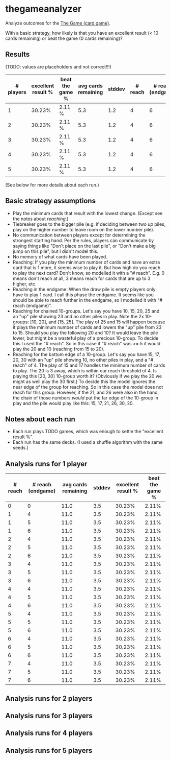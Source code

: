 # thegameanalyzer

Analyze outcomes for the [The Game (card game)](https://boardgamegeek.com/boardgame/173090/game).

With a basic strategy, how likely is that you have an excellent result (< 10 cards remaining) or beat the game (0 cards remaining)?

## Results

(TODO: values are placeholders and not correct!!!)

| # players | excellent result % | beat the game % | avg cards remaining | stddev | # reach | # reach (endgame) |
|---|---|---|---|---|---|--|
| 1 | 30.23% | 2.11 % | 5.3 | 1.2 | 4 | 6 |
| 2 | 30.23% | 2.11 % | 5.3 | 1.2 | 4 | 6 |
| 3 | 30.23% | 2.11 % | 5.3 | 1.2 | 4 | 6 |
| 4 | 30.23% | 2.11 % | 5.3 | 1.2 | 4 | 6 |
| 5 | 30.23% | 2.11 % | 5.3 | 1.2 | 4 | 6 |

(See below for more details about each run.)

## Basic strategy assumptions

* Play the minimum cards that result with the lowest change. (Except see the notes about _reaching_.)
* Tiebreaker goes to the bigger pile (e.g. if deciding between two _up_ piles, play on the higher number to leave room on the lower number pile).
* No communication between players except for determining the strongest starting hand. Per the rules, players can communicate by saying things like "Don't place on the last pile", or "Don't make a big jump on this pile", but I didn't model this.
* No memory of what cards have been played.
* Reaching: If you play the minimum number of cards and have an extra card that is 1 more, it seems wise to play it. But how high do you reach to play the next card? Don't know, so modelled it with a "# reach". E.g. 0 means don't reach at all, 3 means reach for cards that are up to 3 higher, etc.
* Reaching in the endgame: When the draw pile is empty players only have to play 1 card. I call this phase the endgame. It seems like you should be able to reach further in the endgame, so I modelled it with "# reach (endgame)".
* Reaching for chained 10-groups. Let's say you have 10, 15, 20, 25 and an "up" pile showing 23 and no other piles in play. Note the 2x 10-groups: [10, 20], and [15, 25]. The play of 25 and 15 will happen because it plays the minimum number of cards and lowers the "up" pile from 23 to 15. Should you play the following 20 and 10? It would leave the pile lower, but might be a wasteful play of a precious 10-group. To decide this I used the "# reach". So in this case if "# reach" was >= 5 it would play the 20 and 10 (reaching from 15 to 20).
* Reaching for the bottom edge of a 10-group. Let's say you have 15, 17, 20, 30 with an "up" pile showing 10, no other piles in play, and a "# reach" of 4. The play of 15 and 17 handles the minimum number of cards to play. The 20 is 3 away, which is within our reach threshold of 4. Is playing this [20, 30] 10-group worth it? (Obviously if we play the 20 we might as well play the 30 first.) To decide this the model ignores the near edge of the group for reaching. So in this case the model does not reach for this group. However, if the 21, and 26 were also in the hand, the chain of those numbers _would_ put the far edge of the 10-group in play and the pile would play like this: 15, 17, 21, 26, 30, 20.

## Notes about each run

* Each run plays TODO games, which was enough to settle the "excellent result %".
* Each run has the same decks. (I used a shuffle algorithm with the same seeds.)

## Analysis runs for 1 player

| # reach | # reach (endgame) | avg cards remaining | stddev | excellent result % | beat the game % |
|---|---|---|---|---|---|
| 0 | 0 | 11.0 | 3.5 | 30.23% | 2.11% |
| 1 | 4 | 11.0 | 3.5 | 30.23% | 2.11% |
| 1 | 5 | 11.0 | 3.5 | 30.23% | 2.11% |
| 1 | 6 | 11.0 | 3.5 | 30.23% | 2.11% |
| 2 | 4 | 11.0 | 3.5 | 30.23% | 2.11% |
| 2 | 5 | 11.0 | 3.5 | 30.23% | 2.11% |
| 2 | 6 | 11.0 | 3.5 | 30.23% | 2.11% |
| 3 | 4 | 11.0 | 3.5 | 30.23% | 2.11% |
| 3 | 5 | 11.0 | 3.5 | 30.23% | 2.11% |
| 3 | 6 | 11.0 | 3.5 | 30.23% | 2.11% |
| 4 | 4 | 11.0 | 3.5 | 30.23% | 2.11% |
| 4 | 5 | 11.0 | 3.5 | 30.23% | 2.11% |
| 4 | 6 | 11.0 | 3.5 | 30.23% | 2.11% |
| 5 | 4 | 11.0 | 3.5 | 30.23% | 2.11% |
| 5 | 5 | 11.0 | 3.5 | 30.23% | 2.11% |
| 5 | 6 | 11.0 | 3.5 | 30.23% | 2.11% |
| 6 | 4 | 11.0 | 3.5 | 30.23% | 2.11% |
| 6 | 5 | 11.0 | 3.5 | 30.23% | 2.11% |
| 6 | 6 | 11.0 | 3.5 | 30.23% | 2.11% |
| 7 | 4 | 11.0 | 3.5 | 30.23% | 2.11% |
| 7 | 5 | 11.0 | 3.5 | 30.23% | 2.11% |
| 7 | 6 | 11.0 | 3.5 | 30.23% | 2.11% |

## Analysis runs for 2 players

## Analysis runs for 3 players

## Analysis runs for 4 players

## Analysis runs for 5 players

